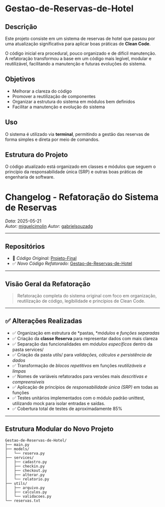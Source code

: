 # Gestao-de-Reservas-de-Hotel

## Descrição

Este projeto consiste em um sistema de reservas de hotel que passou por uma atualização significativa para aplicar boas práticas de **Clean Code**.

O código inicial era procedural, pouco organizado e de difícil manutenção. A refatoração transformou a base em um código mais legível, modular e reutilizável, facilitando a manutenção e futuras evoluções do sistema.

## Objetivos

- Melhorar a clareza do código  
- Promover a reutilização de componentes  
- Organizar a estrutura do sistema em módulos bem definidos  
- Facilitar a manutenção e evolução do sistema  

## Uso

O sistema é utilizado via **terminal**, permitindo a gestão das reservas de forma simples e direta por meio de comandos.

## Estrutura do Projeto

O código atualizado está organizado em classes e módulos que seguem o princípio da responsabilidade única (SRP) e outras boas práticas de engenharia de software.

# Changelog - Refatoração do Sistema de Reservas

*Data:* 2025-05-21  
*Autor:* [miguelcimolin](https://github.com/miguelcimolin)
*Autor:* [gabrielsouzadg](https://github.com/gabrielsouzadg)

---

## Repositórios

- 🔄 *Código Original:* [Projeto-Final](https://github.com/miguelcimolin/Projeto-Final)  
- ✅ *Novo Código Refatorado:* [Gestao-de-Reservas-de-Hotel](https://github.com/miguelcimolin/Gestao-de-Reservas-de-Hotel)

---

## Visão Geral da Refatoração

> Refatoração completa do sistema original com foco em organização, reutilização de código, legibilidade e princípios de Clean Code.

---

## ✅ Alterações Realizadas

- ✅ Organização em estrutura de *pastas, **módulos* e *funções separadas*
- ✅ Criação da **classe Reserva** para representar dados com mais clareza
- ✅ Separação das funcionalidades em *módulos específicos* dentro da pasta services/
- ✅ Criação da pasta utils/ para *validações, cálculos e persistência de dados*
- ✅ Transformação de *blocos repetitivos* em funções *reutilizáveis e limpas*
- ✅ Nomes de variáveis refatorados para versões mais *descritivas e compreensíveis*
- ✅ Aplicação de princípios de *responsabilidade única (SRP)* em todas as funções
- ✅ Testes unitários implementados com o módulo padrão unittest, utilizando mock para isolar entradas e saídas.
- ✅ Cobertura total de testes de aproximadamente 85%

---

## Estrutura Modular do Novo Projeto

```plaintext
Gestao-de-Reservas-de-Hotel/
├── main.py
├── models/
│   └── reserva.py
├── services/
│   ├── cadastro.py
│   ├── checkin.py
│   ├── checkout.py
│   ├── alterar.py
│   └── relatorio.py
├── utils/
│   ├── arquivo.py
│   ├── calculos.py
│   └── validacoes.py
└── reservas.txt
